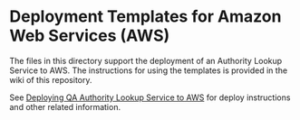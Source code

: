 # Deployment Templates for Amazon Web Services (AWS)

The files in this directory support the deployment of an Authority Lookup Service to AWS.  The instructions for using the templates is provided in the wiki of this repository.

See [Deploying QA Authority Lookup Service to AWS](https://github.com/LD4P/qa_server_aws_deploy/wiki) for deploy instructions and other related information.
